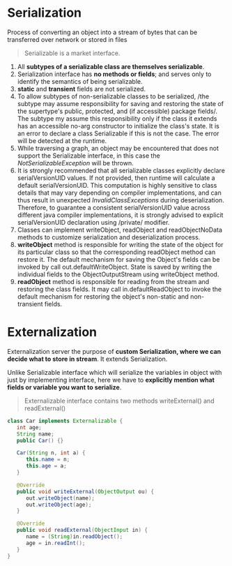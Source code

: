 # Serialization
Process of converting an object into a stream of bytes that can be transferred over network or stored in files
> Serializable is a market interface.
1. All **subtypes of a serializable class are themselves serializable**.
2. Serialization interface has **no methods or fields**; and serves only to identify the semantics of being serializable.
3. **static** and **transient** fields are not serialized.
4. To allow subtypes of non-serializable classes to be serialized, /the subtype may assume responsibility for saving and restoring the state of the supertype's public, protected, and (if accessible) package fields/. The subtype my assume this responsibility only if the class it extends has an accessible no-arg constructor to initialize the class's state. It is an error to declare a class Serializable if this is not the case. The error will be detected at the runtime.
4. While traversing a graph, an object may be encountered that does not support the Serializable interface, in this case the *NotSerializableException* will be thrown.
5. It is strongly recommended that all serializable classes explicitly declare serialVersionUID values. If not provided, then runtime will calculate a default serialVersionUID. This computation is highly sensitive to class details that may vary depending on compiler implementations, and can thus result in unexpected *InvalidClassExceptions* during deserialization. Therefore, to guarantee a consistent serialVersionUID value across different java compiler implementations, it is strongly advised to explicit serialVersionUID declaration using /private/ modifier.
6. Classes can implement writeObject, readObject and readObjectNoData methods to customize serialization and deserialization process.
7. **writeObject** method is responsible for writing the state of the object for its particular class so that the corresponding readObject method can restore it. The default mechanism for saving the Object's fields can be invoked by call out.defaultWriteObject. State is saved by writing the individual fields to the ObjectOutputStream using writeObject method.
8. **readObject** method is responsible for reading from the stream and restoring the class fields. It may call in.defaultReadObject to invoke the default mechanism for restoring the object's non-static and non-transient fields.

# Externalization
Externalization server the purpose of **custom Serialization, where we can decide what to store in stream**. It extends Serialization.

Unlike Serializable interface which will serialize the variables in object with just by implementing interface, here we have to **explicitly mention what fields or variable you want to serialize**.

> Externalizable interface contains two methods writeExternal() and readExternal()

```java
class Car implements Externalizable {
   int age;
   String name;
   public Car() {}

   Car(String n, int a) {
      this.name = n;
      this.age = a;
   }

   @Override
   public void writeExternal(ObjectOutput ou) {
      out.writeObject(name);
      out.writeObject(age);
   }

   @Override
   public void readExternal(ObjectInput in) {
      name = (String)in.readObject();
      age = in.readInt();
   } 
}
```
